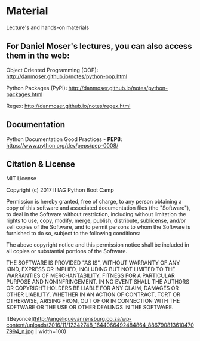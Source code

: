# Material
Lecture's and hands-on materials

## For Daniel Moser's lectures, you can also access them in the web:

Object Oriented Programming (OOP): http://danmoser.github.io/notes/python-oop.html

Python Packages (PyPI): http://danmoser.github.io/notes/python-packages.html

Regex: http://danmoser.github.io/notes/regex.html

## Documentation

Python Documentation Good Practices - **PEP8**: https://www.python.org/dev/peps/pep-0008/

## Citation & License

MIT License

Copyright (c) 2017 II IAG Python Boot Camp

Permission is hereby granted, free of charge, to any person obtaining a copy of this software and associated documentation files (the "Software"), to deal in the Software without restriction, including without limitation the rights to use, copy, modify, merge, publish, distribute, sublicense, and/or sell copies of the Software, and to permit persons to whom the Software is furnished to do so, subject to the following conditions:

The above copyright notice and this permission notice shall be included in all copies or substantial portions of the Software.

THE SOFTWARE IS PROVIDED "AS IS", WITHOUT WARRANTY OF ANY KIND, EXPRESS OR IMPLIED, INCLUDING BUT NOT LIMITED TO THE WARRANTIES OF MERCHANTABILITY, FITNESS FOR A PARTICULAR PURPOSE AND NONINFRINGEMENT. IN NO EVENT SHALL THE AUTHORS OR COPYRIGHT HOLDERS BE LIABLE FOR ANY CLAIM, DAMAGES OR OTHER LIABILITY, WHETHER IN AN ACTION OF CONTRACT, TORT OR OTHERWISE, ARISING FROM, OUT OF OR IN CONNECTION WITH THE SOFTWARE OR THE USE OR OTHER DEALINGS IN THE SOFTWARE.

![Beyoncé](http://angeliquevanrensburg.co.za/wp-content/uploads/2016/11/12342748_1644066492484864_8867908136104707994_n.jpg | width=100)

